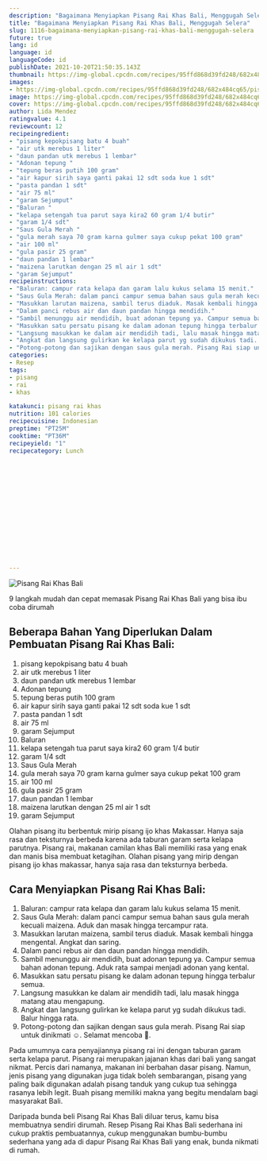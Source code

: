 ```yaml
---
description: "Bagaimana Menyiapkan Pisang Rai Khas Bali, Menggugah Selera"
title: "Bagaimana Menyiapkan Pisang Rai Khas Bali, Menggugah Selera"
slug: 1116-bagaimana-menyiapkan-pisang-rai-khas-bali-menggugah-selera
future: true
lang: id
language: id
languageCode: id
publishDate: 2021-10-20T21:50:35.143Z 
thumbnail: https://img-global.cpcdn.com/recipes/95ffd868d39fd248/682x484cq65/pisang-rai-khas-bali-foto-resep-utama.webp
images:
- https://img-global.cpcdn.com/recipes/95ffd868d39fd248/682x484cq65/pisang-rai-khas-bali-foto-resep-utama.webp
image: https://img-global.cpcdn.com/recipes/95ffd868d39fd248/682x484cq65/pisang-rai-khas-bali-foto-resep-utama.webp
cover: https://img-global.cpcdn.com/recipes/95ffd868d39fd248/682x484cq65/pisang-rai-khas-bali-foto-resep-utama.webp
author: Lida Mendez
ratingvalue: 4.1
reviewcount: 12
recipeingredient:
- "pisang kepokpisang batu 4 buah"
- "air utk merebus 1 liter"
- "daun pandan utk merebus 1 lembar"
- "Adonan tepung "
- "tepung beras putih 100 gram"
- "air kapur sirih saya ganti pakai 12 sdt soda kue 1 sdt"
- "pasta pandan 1 sdt"
- "air 75 ml"
- "garam Sejumput"
- "Baluran "
- "kelapa setengah tua parut saya kira2 60 gram 1/4 butir"
- "garam 1/4 sdt"
- "Saus Gula Merah "
- "gula merah saya 70 gram karna gulmer saya cukup pekat 100 gram"
- "air 100 ml"
- "gula pasir 25 gram"
- "daun pandan 1 lembar"
- "maizena larutkan dengan 25 ml air 1 sdt"
- "garam Sejumput"
recipeinstructions:
- "Baluran: campur rata kelapa dan garam lalu kukus selama 15 menit."
- "Saus Gula Merah: dalam panci campur semua bahan saus gula merah kecuali maizena. Aduk dan masak hingga tercampur rata."
- "Masukkan larutan maizena, sambil terus diaduk. Masak kembali hingga mengental. Angkat dan saring."
- "Dalam panci rebus air dan daun pandan hingga mendidih."
- "Sambil menunggu air mendidih, buat adonan tepung ya. Campur semua bahan adonan tepung. Aduk rata sampai menjadi adonan yang kental."
- "Masukkan satu persatu pisang ke dalam adonan tepung hingga terbalur semua."
- "Langsung masukkan ke dalam air mendidih tadi, lalu masak hingga matang atau mengapung."
- "Angkat dan langsung gulirkan ke kelapa parut yg sudah dikukus tadi. Balur hingga rata."
- "Potong-potong dan sajikan dengan saus gula merah. Pisang Rai siap untuk dinikmati ☺️. Selamat mencoba 💞."
categories:
- Resep
tags:
- pisang
- rai
- khas

katakunci: pisang rai khas 
nutrition: 101 calories
recipecuisine: Indonesian
preptime: "PT25M"
cooktime: "PT36M"
recipeyield: "1"
recipecategory: Lunch


     
    
    
    
    
    
    
    
    
    
    
      
    
---
```



![Pisang Rai Khas Bali](https://img-global.cpcdn.com/recipes/95ffd868d39fd248/682x484cq65/pisang-rai-khas-bali-foto-resep-utama.webp)

9 langkah mudah dan cepat memasak  Pisang Rai Khas Bali yang bisa ibu coba dirumah

<!--inarticleads1-->

## Beberapa Bahan Yang Diperlukan Dalam Pembuatan Pisang Rai Khas Bali:

1. pisang kepokpisang batu 4 buah
1. air utk merebus 1 liter
1. daun pandan utk merebus 1 lembar
1. Adonan tepung 
1. tepung beras putih 100 gram
1. air kapur sirih saya ganti pakai 12 sdt soda kue 1 sdt
1. pasta pandan 1 sdt
1. air 75 ml
1. garam Sejumput
1. Baluran 
1. kelapa setengah tua parut saya kira2 60 gram 1/4 butir
1. garam 1/4 sdt
1. Saus Gula Merah 
1. gula merah saya 70 gram karna gulmer saya cukup pekat 100 gram
1. air 100 ml
1. gula pasir 25 gram
1. daun pandan 1 lembar
1. maizena larutkan dengan 25 ml air 1 sdt
1. garam Sejumput

Olahan pisang itu berbentuk mirip pisang ijo khas Makassar. Hanya saja rasa dan teksturnya berbeda karena ada taburan garam serta kelapa parutnya. Pisang rai, makanan camilan khas Bali memiliki rasa yang enak dan manis bisa membuat ketagihan. Olahan pisang yang mirip dengan pisang ijo khas makassar, hanya saja rasa dan teksturnya berbeda. 

<!--inarticleads2-->

## Cara Menyiapkan Pisang Rai Khas Bali:

1. Baluran: campur rata kelapa dan garam lalu kukus selama 15 menit.
1. Saus Gula Merah: dalam panci campur semua bahan saus gula merah kecuali maizena. Aduk dan masak hingga tercampur rata.
1. Masukkan larutan maizena, sambil terus diaduk. Masak kembali hingga mengental. Angkat dan saring.
1. Dalam panci rebus air dan daun pandan hingga mendidih.
1. Sambil menunggu air mendidih, buat adonan tepung ya. Campur semua bahan adonan tepung. Aduk rata sampai menjadi adonan yang kental.
1. Masukkan satu persatu pisang ke dalam adonan tepung hingga terbalur semua.
1. Langsung masukkan ke dalam air mendidih tadi, lalu masak hingga matang atau mengapung.
1. Angkat dan langsung gulirkan ke kelapa parut yg sudah dikukus tadi. Balur hingga rata.
1. Potong-potong dan sajikan dengan saus gula merah. Pisang Rai siap untuk dinikmati ☺️. Selamat mencoba 💞.


Pada umumnya cara penyajiannya pisang rai ini dengan taburan garam serta kelapa parut. Pisang rai merupakan jajanan khas dari bali yang sangat nikmat. Percis dari namanya, makanan ini berbahan dasar pisang. Namun, jenis pisang yang digunakan juga tidak boleh sembarangan, pisang yang paling baik digunakan adalah pisang tanduk yang cukup tua sehingga rasanya lebih legit. Buah pisang memiliki makna yang begitu mendalam bagi masyarakat Bali. 

Daripada bunda beli  Pisang Rai Khas Bali  diluar terus, kamu  bisa membuatnya sendiri dirumah. Resep  Pisang Rai Khas Bali  sederhana ini cukup praktis pembuatannya, cukup menggunakan bumbu-bumbu sederhana yang ada di dapur  Pisang Rai Khas Bali  yang enak, bunda nikmati di rumah.
